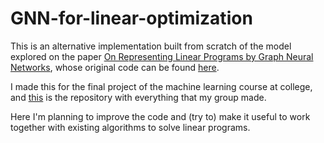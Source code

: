 # GNN-for-linear-optimization

This is an alternative implementation built from scratch of the model explored on the paper [On Representing Linear Programs by Graph Neural Networks](https://openreview.net/forum?id=cP2QVK-uygd), whose original code can be found [here](https://github.com/liujl11git/GNN-LP).

I made this for the final project of the machine learning course at college, and [this](https://github.com/wellington36/Solving_Linear_Programs_with_GNN) is the repository with everything that my group made.

Here I'm planning to improve the code and (try to) make it useful to work together with existing algorithms to solve linear programs.
